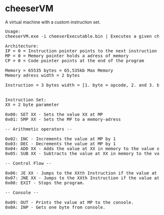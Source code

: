 # cheeserVM
A virtual machine with a custom instruction set.
<pre>
Usage:
cheeserVM.exe -i cheeserExecutable.bin | Executes a given cheeserBinary

Architecture:
IP = 0 = Instruction pointer points to the next instruction in a program.
MP = 0 = Memory pointer holds a adress of memory
CP = 0 = Code pointer points at the end of the program

Memory = 65535 bytes = 65,535kb Max Memory
Memory adress width = 2 bytes

Instruction = 3 bytes width = [1. byte = opcode, 2. and 3. byte = additional parameters, e.g. memory adress]


Instruction Set:
XX = 2 byte parameter

0x00: SET XX - Sets the value XX at MP
0x01: SMP XX - Sets the MP to a memory-adress

-- Arithmetic operators --

0x02: INC - Increments the value at MP by 1
0x03: DEC - Decrements the value at MP by 1
0x04: ADD XX - Adds the value at XX in memory to the value of MP in memory and stores the result at MP
0x05: SUB XX - Subtracts the value at XX in memory to the value of MP in memory and stores the result at MP

-- Control Flow --

0x06: JE XX - Jumps to the XXth Instruction if the value at MP is 0
0x07: JNE XX - Jumps to the XXth Instruction if the value at MP is not 0
0x08: EXIT - Stops the program.

-- Console --

0x09: OUT - Prints the value at MP to the console.
0x0A: INP - Gets one byte from console.
</pre>
